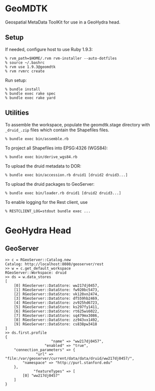 GeoMDTK
=======

Geospatial MetaData ToolKit for use in a GeoHydra head.

Setup
-----

If needed, configure host to use Ruby 1.9.3:

    % rvm_path=$HOME/.rvm rvm-installer --auto-dotfiles
    % source ~/.bashrc
    % rvm use 1.9.3@geomdtk
    % rvm rvmrc create

Run setup:

    % bundle install
    % bundle exec rake spec
    % bundle exec rake yard

Utilities
---------

To assemble the workspace, populate the geomdtk.stage directory with `_druid_.zip` files which contain the
Shapefiles files.

    % bundle exec bin/assemble.rb

To project all Shapefiles into EPSG:4326 (WGS84):

    % bundle exec bin/derive_wgs84.rb

To upload the druid metadata to DOR:

    % bundle exec bin/accession.rb druid1 [druid2 druid3...]

To upload the druid packages to GeoServer:

    % bundle exec bin/loader.rb druid1 [druid2 druid3...]
    
To enable logging for the Rest client, use

    % RESTCLIENT_LOG=stdout bundle exec ...
    
GeoHydra Head
=============

GeoServer
---------

    >> c = RGeoServer::Catalog.new
    Catalog: http://localhost:8080/geoserver/rest
    >> w = c.get_default_workspace
    RGeoServer::Workspace: druid
    >> ds = w.data_stores
    [
        [0] RGeoServer::DataStore: ww217dj0457,
        [1] RGeoServer::DataStore: fw920bc5473,
        [2] RGeoServer::DataStore: vk120xn2474,
        [3] RGeoServer::DataStore: df559hb2469,
        [4] RGeoServer::DataStore: zv925hd6723,
        [5] RGeoServer::DataStore: ks297fy1411,
        [6] RGeoServer::DataStore: rt625ws6022,
        [7] RGeoServer::DataStore: sq479mx3086,
        [8] RGeoServer::DataStore: zz943vx1492,
        [9] RGeoServer::DataStore: cs838pw3418
    ]
    >> ds.first.profile
    {
                         "name" => "ww217dj0457",
                      "enabled" => "true",
        "connection_parameters" => {
                  "url" => "file:/var/geoserver/current/data/data/druid/ww217dj0457/",
            "namespace" => "http://purl.stanford.edu"
        },
                 "featureTypes" => [
            [0] "ww217dj0457"
        ]
    }


